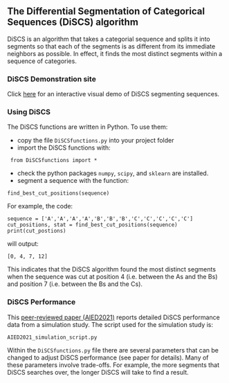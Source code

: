 ## The Differential Segmentation of Categorical Sequences (DiSCS) algorithm 
DiSCS is an algorithm that takes a categorial sequence and splits it into segments so that each of the segments is as different from its immediate neighbors as possible. In effect, it finds the most distinct segments within a sequence of categories.

### DiSCS Demonstration site
Click [here](https://jpbywater.pythonanywhere.com/) for an interactive visual demo of DiSCS segmenting sequences.

### Using DiSCS
The DiSCS functions are written in Python. To use them:
 - copy the file `DiSCSfunctions.py` into your project folder
 - import the DiSCS functions with:
```
 from DiSCSfunctions import *
```
 - check the python packages `numpy`, `scipy`, and `sklearn` are installed.
 - segment a sequence with the function:
 ```
find_best_cut_positions(sequence)
```

For example, the code:
```
sequence = ['A','A','A','A','B','B','B','C','C','C','C','C']
cut_positions, stat = find_best_cut_positions(sequence)
print(cut_postions)
```
will output:
```
[0, 4, 7, 12]
```
This indicates that the DiSCS algorithm found the most distinct segments when the sequence was cut at position 4 (i.e. between the As and the Bs) and position 7 (i.e. between the Bs and the Cs).

### DiSCS Performance

This [peer-reviewed paper (AIED2021)](https://github.com/jpbywater/DiSCS/blob/main/DiSCS%20_final_camera_ready.pdf) reports detailed DiSCS performance data from a simulation study. The script used for the simulation study is:
```
AIED2021_simulation_script.py
```
Within the `DiSCSfunctions.py` file there are several parameters that can be changed to adjust DiSCS performance (see paper for details). Many of these parameters involve trade-offs. For example, the more segments that DiSCS searches over, the longer DiSCS will take to find a result.  
